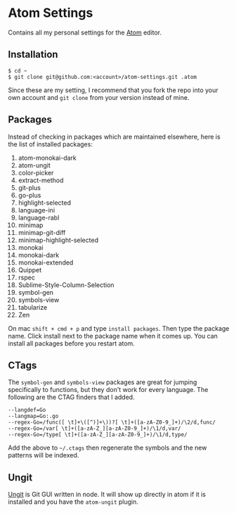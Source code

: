 Atom Settings
=============

Contains all my personal settings for the [Atom](http://atom.io) editor.

Installation
------------

```
$ cd ~
$ git clone git@github.com:<account>/atom-settings.git .atom
```

Since these are my setting, I recommend that you fork the repo into your own account and `git clone` from your version instead of mine.

Packages
--------

Instead of checking in packages which are maintained elsewhere, here is the list of installed packages:

1. atom-monokai-dark
1. atom-ungit
1. color-picker
1. extract-method
1. git-plus
1. go-plus
1. highlight-selected
1. language-ini
1. language-rabl
1. minimap
1. minimap-git-diff
1. minimap-highlight-selected
1. monokai
1. monokai-dark
1. monokai-extended
1. Quippet
1. rspec
1. Sublime-Style-Column-Selection
1. symbol-gen
1. symbols-view
1. tabularize
1. Zen

On mac `shift + cmd + p` and type `install packages`.  Then type the package name.  Click install next to the package name when it comes up.  You can install all packages before you restart atom.

CTags
-----

The `symbol-gen` and `symbols-view` packages are great for jumping specifically to functions, but they don't work for every language.  The following are the CTAG finders that I added.

```
--langdef=Go
--langmap=Go:.go
--regex-Go=/func([ \t]+\([^)]+\))?[ \t]+([a-zA-Z0-9_]+)/\2/d,func/
--regex-Go=/var[ \t]+([a-zA-Z_][a-zA-Z0-9_]+)/\1/d,var/
--regex-Go=/type[ \t]+([a-zA-Z_][a-zA-Z0-9_]+)/\1/d,type/
```

Add the above to `~/.ctags` then regenerate the symbols and the new patterns will be indexed.

Ungit
-----

[Ungit](https://github.com/FredrikNoren/ungit) is Git GUI written in node.  It will show up directly in atom if it is installed and you have the `atom-ungit` plugin.
